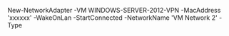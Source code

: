 New-NetworkAdapter -VM WINDOWS-SERVER-2012-VPN -MacAddress 'xxxxxx' -WakeOnLan -StartConnected -NetworkName 'VM Network 2' -Type
